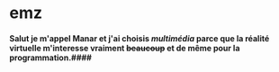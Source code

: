 # emz

#### Salut je m'appel Manar et j'ai choisis _multimédia_ parce que la réalité virtuelle m'interesse vraiment ~~beaucoup~~ et de même pour la programmation.####
